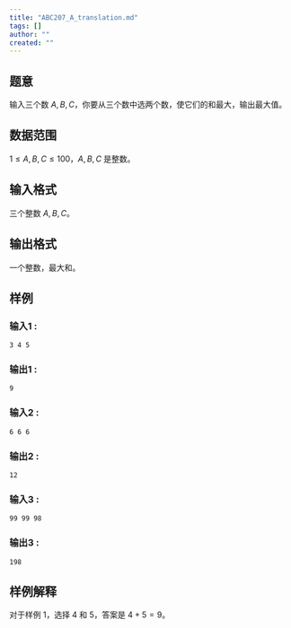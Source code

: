 ```yaml
---
title: "ABC207_A_translation.md"
tags: []
author: ""
created: ""
---
```


## 题意  

输入三个数 $A,B,C$，你要从三个数中选两个数，使它们的和最大，输出最大值。   

## 数据范围

$1\le A,B,C\le 100$，$A,B,C$ 是整数。               

## 输入格式

三个整数 $A,B,C$。
          
## 输出格式

一个整数，最大和。

## 样例

### 输入1 :
```
3 4 5
```

### 输出1 :
```
9
```

### 输入2 :
```
6 6 6
```

### 输出2 :
```
12
```

### 输入3 :
```
99 99 98
```

### 输出3 :
```
198
```

## 样例解释

对于样例 1，选择 $4$ 和 $5$，答案是 $4+5=9$。

